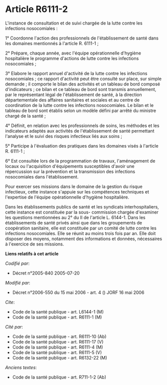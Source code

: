 # Article R6111-2

L'instance de consultation et de suivi chargée de la lutte contre les infections nosocomiales :

1° Coordonne l'action des professionnels de l'établissement de santé dans les domaines mentionnés à l'article R. 6111-1 ;

2° Prépare, chaque année, avec l'équipe opérationnelle d'hygiène hospitalière le programme d'actions de lutte contre les
infections nosocomiales ;

3° Elabore le rapport annuel d'activité de la lutte contre les infections nosocomiales ; ce rapport d'activité peut être
consulté sur place, sur simple demande ; il comporte le bilan des activités et un tableau de bord composé d'indicateurs ; ce
bilan et ce tableau de bord sont transmis annuellement, par le représentant légal de l'établissement de santé, à la direction
départementale des affaires sanitaires et sociales et au centre de coordination de la lutte contre les infections
nosocomiales. Le bilan et le tableau de bord sont établis selon un modèle défini par arrêté du ministre chargé de la santé ;

4° Définit, en relation avec les professionnels de soins, les méthodes et les indicateurs adaptés aux activités de
l'établissement de santé permettant l'analyse et le suivi des risques infectieux liés aux soins ;

5° Participe à l'évaluation des pratiques dans les domaines visés à l'article R. 6111-1 ;

6° Est consultée lors de la programmation de travaux, l'aménagement de locaux ou l'acquisition d'équipements susceptibles
d'avoir une répercussion sur la prévention et la transmission des infections nosocomiales dans l'établissement.

Pour exercer ses missions dans le domaine de la gestion du risque infectieux, cette instance s'appuie sur les compétences
techniques et l'expertise de l'équipe opérationnelle d'hygiène hospitalière.

Dans les établissements publics de santé et les syndicats interhospitaliers, cette instance est constituée par la sous-
commission chargée d'examiner les questions mentionnées au 2° du II de l'article L. 6144-1. Dans les établissements de santé
privés ainsi que dans les groupements de coopération sanitaire, elle est constituée par un comité de lutte contre les
infections nosocomiales. Elle se réunit au moins trois fois par an. Elle doit disposer des moyens, notamment des informations
et données, nécessaires à l'exercice de ses missions.

**Liens relatifs à cet article**

_Codifié par_:

  - Décret n°2005-840 2005-07-20

_Modifié par_:

  - Décret n°2006-550 du 15 mai 2006 - art. 4 () JORF 16 mai 2006

_Cite_:

  - Code de la santé publique - art. L6144-1 (M)
  - Code de la santé publique - art. R6111-1 (M)

_Cité par_:

  - Code de la santé publique - art. R6111-10 (Ab)
  - Code de la santé publique - art. R6111-17 (V)
  - Code de la santé publique - art. R6111-4 (M)
  - Code de la santé publique - art. R6111-5 (V)
  - Code de la santé publique - art. R6132-22 (M)

_Anciens textes_:

  - Code de la santé publique - art. R711-1-2 (Ab)
